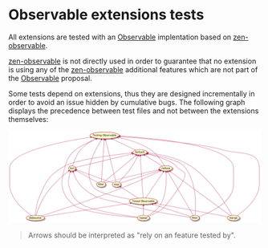 # Observable extensions tests

All extensions are tested with an [Observable] implentation based on [zen-observable].

[zen-observable] is not directly used in order to guarantee that no extension is using any of the [zen-observable] additional features which are not part of the [Observable] proposal.

Some tests depend on extensions, thus they are designed incrementally in order to avoid an issue hidden by cumulative bugs.
The following graph displays the precedence between test files and not between the extensions themselves:

![test dependencies](./dependencies.png)

> Arrows should be interpreted as "rely on an feature tested by".

[Observable]: https://github.com/tc39/proposal-observable
[zen-observable]: https://github.com/zenparsing/zen-observable
